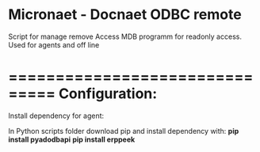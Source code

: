 Micronaet - Docnaet ODBC remote
===============================

Script for manage remove Access MDB programm for readonly access.
Used for agents and off line

===============================
Configuration:
===============================
Install dependency for agent: 

In Python scripts folder download pip and install dependency with:
**pip install pyadodbapi**
**pip install erppeek**

